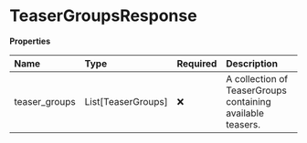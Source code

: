 # TeaserGroupsResponse

**Properties**

| Name          | Type               | Required | Description                                                |
| :------------ | :----------------- | :------- | :--------------------------------------------------------- |
| teaser_groups | List[TeaserGroups] | ❌       | A collection of TeaserGroups containing available teasers. |

<!-- This file was generated by liblab | https://liblab.com/ -->
